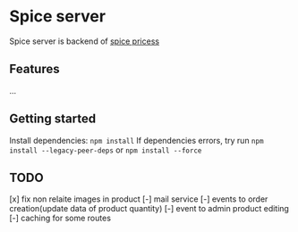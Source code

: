 # Spice server
Spice server is backend of [spice pricess](https://princess-spice.ru)

## Features

...

## Getting started

Install dependencies: `npm install`
If dependencies errors, try run `npm install --legacy-peer-deps` or `npm install --force`

## TODO

[x] fix non relaite images in product
[-] mail service
[-] events to order creation(update data of product quantity)
[-] event to admin product editing
[-] caching for some routes
